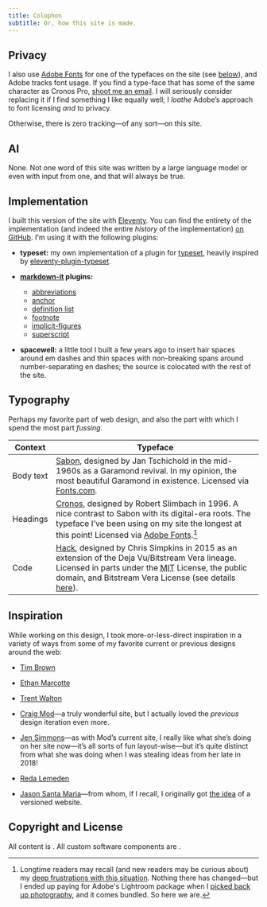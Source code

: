 ```yaml
---
title: Colophon
subtitle: Or, how this site is made.
---
```


## Privacy

I also use [Adobe Fonts] for one of the typefaces on the site (see [below](#typography)), and Adobe tracks font usage. If you find a type-face that has some of the same character as Cronos Pro, [shoot me an email][cronos-email]. I will seriously consider replacing it if I find something I like equally well; I _loathe_ Adobe’s approach to font licensing _and_ to privacy.

[cronos-email]: mailto:hello@chriskrycho.com?subject=Cronos%20Pro%20alternative

Otherwise, there is zero tracking—of any sort—on this site.

## AI

None. Not one word of this site was written by a large language model or even with input from one, and that will always be true.

## Implementation

I built this version of the site with [Eleventy]. You can find the entirety of the implementation (and indeed the entire _history_ of the implementation) [on GitHub][repo]. I'm using it with the following plugins:

- <b>typeset:</b> my own implementation of a plugin for [typeset], heavily inspired by [eleventy-plugin-typeset].

- <b>[markdown-it] plugins:</b>

   - [abbreviations](https://github.com/markdown-it/markdown-it-abbr)
   - [anchor](https://github.com/valeriangalliat/markdown-it-anchor)
   - [definition list](https://github.com/markdown-it/markdown-it-deflist)
   - [footnote](https://github.com/markdown-it/markdown-it-footnote)
   - [implicit-figures](https://github.com/arve0/markdown-it-implicit-figures)
   - [superscript](https://github.com/markdown-it/markdown-it-sup)

- <b>spacewell:</b> a little tool I built a few years ago to insert hair spaces around em dashes and thin spaces with non-breaking spans around number-separating en dashes; the source is colocated with the rest of the site.

[Eleventy]: https://www.11ty.io
[repo]: https://github.com/chriskrycho/v5.chriskrycho.com
[typeset]: https://typeset.lllllllllllllllll.com
[eleventy-plugin-typeset]: https://github.com/johanbrook/eleventy-plugin-typeset
[markdown-it]: https://github.com/markdown-it/markdown-it

## Typography

Perhaps my favorite part of web design, and also the part with which I spend the most part _fussing_.

| Context   | Typeface                                                                                                                                                                                                                                                                                 |
| --------- | ---------------------------------------------------------------------------------------------------------------------------------------------------------------------------------------------------------------------------------------------------------------------------------------- |
| Body text | [Sabon], designed by Jan Tschichold in the mid-1960s as a Garamond revival. In my opinion, the most beautiful Garamond in existence. Licensed via [Fonts.com].                                                                                                                           |
| Headings  | [Cronos], designed by Robert Slimbach in 1996. A nice contrast to Sabon with its digital-era roots. The typeface I’ve been using on my site the longest at this point! Licensed via [Adobe Fonts].[^adobe]                                                                               |
| Code      | [Hack], designed by Chris Simpkins in 2015 as an extension of the Deja Vu/Bitstream Vera lineage. Licensed in parts under the <abbr title="Massachusetts Instititue of Technology">MIT</abbr> License, the public domain, and Bitstream Vera License (see details [here][hack-license]). |

[Sabon]: https://www.myfonts.com/fonts/linotype/sabon/
[Fonts.com]: https://www.fonts.com
[Adobe Fonts]: https://fonts.adobe.com
[Cronos]: https://www.myfonts.com/fonts/adobe/cronos/
[Hack]: https://sourcefoundry.org/hack/
[hack-license]: https://github.com/source-foundry/Hack/blob/master/LICENSE.md

[^adobe]: Longtime readers may recall (and new readers may be curious about) my [deep frustrations with this situation][cronos-writeup]. Nothing there has changed—but I ended up paying for Adobe's Lightroom package when I [picked back up photography][photographying], and it comes bundled. So here we are.

[cronos-writeup]: https://v4.chriskrycho.com/2019/cronos-follow-up.html
[photographying]: https://v4.chriskrycho.com/2019/photography-ing-again.html

## Inspiration

While working on this design, I took more-or-less-direct inspiration in a variety of ways from some of my favorite current or previous designs around the web:

- [Tim Brown](https://tbrown.org)

- [Ethan Marcotte](https://ethanmarcotte.com)

- [Trent Walton](https://trentwalton.com)

- [Craig Mod](https://craigmod.com)—a truly wonderful site, but I actually loved the _previous_ design iteration even more.

- [Jen Simmons](https://jensimmons.com)—as with Mod’s current site, I really like what she’s doing on her site now—it’s all sorts of fun layout-wise—but it’s quite distinct from what she was doing when I was stealing ideas from her late in 2018!

- [Reda Lemeden](https://redalemeden.com)

- [Jason Santa Maria](http://jasonsantamaria.com/)—from whom, if I recall, I originally got [the idea](https://v4.chriskrycho.com/2019/my-final-round-of-url-rewrites-ever.html) of a versioned website.

## Copyright and License

All content is <!--{% copyright build.date, 'content' %}-->. All custom software components are <!--{% copyright build.date, 'implementation' %}-->.

[LICENSE.md]: https://github.com/chriskrycho/v5.chriskrycho.com/blob/master/LICENSE.md
